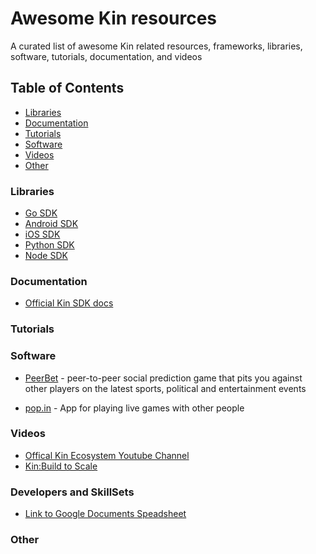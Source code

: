 # Awesome Kin resources


A curated list of awesome Kin related resources, frameworks, libraries, software, tutorials, documentation, and videos

## Table of Contents

* [Libraries](#libraries)
* [Documentation](#documentation)
* [Tutorials](#tutorials)
* [Software](#software)
* [Videos](#videos)
* [Other](#other)

### Libraries
* [Go SDK](https://github.com/kinecosystem/kin-go)
* [Android SDK](https://github.com/kinecosystem/kin-android)
* [iOS SDK](https://github.com/kinecosystem/kin-ios)
* [Python SDK](https://github.com/kinecosystem/kin-python)
* [Node SDK](https://github.com/kinecosystem/kin-node)

### Documentation
* [Official Kin SDK docs](https://docs.kin.org/intro)

### Tutorials

### Software
* [PeerBet](https://play.google.com/store/apps/details?id=io.peerbet.peerbet) - peer-to-peer social prediction game that pits you against other players on the latest sports, political and entertainment events

* [pop.in](https://play.google.com/store/apps/details?id=com.smiletime.android) - App for playing live games with other people

### Videos
* [Offical Kin Ecosystem Youtube Channel](https://www.youtube.com/channel/UCZ0z9fRKhW-GEjQs-_Jxfyg)
* [Kin:Build to Scale](https://www.youtube.com/watch?v=CbKQdM0Esv8)

### Developers and SkillSets
* [Link to Google Documents Speadsheet](https://docs.google.com/spreadsheets/d/1MThLvIPvlrhvCrkNC7UWf4vT3F9nObjeKLwajgAajew/edit?usp=sharing)

### Other
